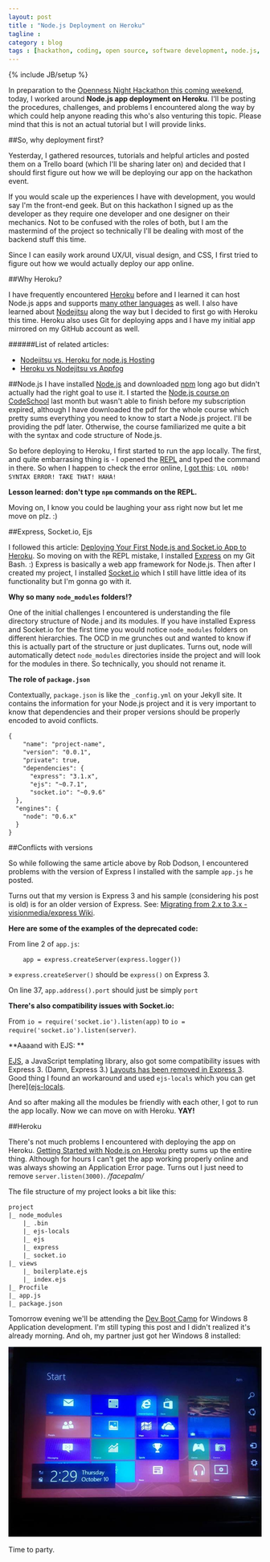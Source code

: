 ```yaml
---
layout: post
title : "Node.js Deployment on Heroku"
tagline : 
category : blog
tags : [hackathon, coding, open source, software development, node.js, heroku, socket.io, express, ejs]
---
```

{% include JB/setup %}

In preparation to the [Openness Night Hackathon this coming weekend](/blog/openness-night-24-hour-hackathon/), today, I worked around **Node.js app deployment on Heroku**. I'll be posting the procedures, challenges, and problems I encountered along the way by which could help anyone reading this who's also venturing this topic. Please mind that this is not an actual tutorial but I will provide links.

##So, why deployment first?

Yesterday, I gathered resources, tutorials and helpful articles and posted them on a Trello board (which I'll be sharing later on) and decided that I should first figure out how we will be deploying our app on the hackathon event.

If you would scale up the experiences I have with development, you would say I'm the front-end geek. But on this hackathon I signed up as the developer as they require one developer and one designer on their mechanics. Not to be confused with the roles of both, but I am the mastermind of the project so technically I'll be dealing with most of the backend stuff this time.

Since I can easily work around UX/UI, visual design, and CSS, I first tried to figure out how we would actually deploy our app online.

##Why Heroku?

I have frequently encountered [Heroku](https://www.heroku.com/) before and I learned it can host Node.js apps and supports [many other languages](https://devcenter.heroku.com/categories/language-support) as well. I also have learned about [Nodejitsu](https://www.nodejitsu.com/) along the way but I decided to first go with Heroku this time. Heroku also uses Git for deploying apps and I have my initial app mirrored on my GitHub account as well. 

######List of related articles:
- [Nodejitsu vs. Heroku for node.js Hosting](http://www.codebudo.com/2012/05/nodejitsu-vs-heroku-for-node-js-hosting/)
- [Heroku vs Nodejitsu vs Appfog](http://adamnengland.wordpress.com/2013/07/08/heroku-vs-nodejitsu-vs-appfog/)


##Node.js
I have installed [Node.js](http://nodejs.org/) and downloaded [npm](https://npmjs.org/) long ago but didn't actually had the right goal to use it. I started the [Node.js course on CodeSchool](https://trello.com/c/hqmSl9iK/5-real-time-web-with-node-js) last month but wasn't able to finish before my subscription expired, although I have downloaded the pdf for the whole course which pretty sums everything you need to know to start a Node.js project. I'll be providing the pdf later. Otherwise, the course familiarized me quite a bit with the syntax and code structure of Node.js.

So before deploying to Heroku, I first started to run the app locally. The first, and quite embarrasing thing is - I opened the [REPL](http://nodejs.org/api/repl.html) and typed the command in there. So when I happen to check the error online, [I got this](https://github.com/joyent/node/issues/2931): <code>LOL n00b! SYNTAX ERROR! TAKE THAT! HAHA!</code>

**Lesson learned: don't type <code>npm</code> commands on the REPL.**

Moving on, I know you could be laughing your ass right now but let me move on plz. :)

##Express, Socket.io, Ejs

I followed this article: [Deploying Your First Node.js and Socket.io App to Heroku](http://robdodson.me/blog/2012/06/04/deploying-your-first-node-dot-js-and-socket-dot-io-app-to-heroku/). So moving on with the REPL mistake, I installed [Express](http://expressjs.com/) on my Git Bash. :) Express is basically a web app framework for Node.js. Then after I created my project, I installed [Socket.io](http://socket.io/) which I still have little idea of its functionality but I'm gonna go with it.

**Why so many <code>node_modules</code> folders!?**

One of the initial challenges I encountered is understanding the file directory structure of Node.j and its modules. If you have installed Express and Socket.io for the first time you would notice <code>node_modules</code> folders on different hierarchies. The OCD in me grunches out and wanted to know if this is actually part of the structure or just duplicates. Turns out, node will automatically detect <code>node_modules</code> directories inside the project and will look for the modules in there. So technically, you should not rename it.

**The role of <code>package.json</code>** 

Contextually, <code>package.json</code> is like the <code>_config.yml</code> on your Jekyll site. It contains the information for your Node.js project and it is very important to know that dependencies and their proper versions should be properly encoded to avoid conflicts.

	{
	    "name": "project-name",
	    "version": "0.0.1",
	    "private": true,
	    "dependencies": {
	      "express": "3.1.x",
	      "ejs": "~0.7.1",
	      "socket.io": "~0.9.6"
	  },
	  "engines": {
	    "node": "0.6.x"
	  }
	}

##Conflicts with versions

So while following the same article above by Rob Dodson, I encountered problems with the version of Express I installed with the sample <code>app.js</code> he posted.

Turns out that my version is Express 3 and his sample (considering his post is old) is for an older version of Express. See: [Migrating from 2.x to 3.x - visionmedia/express Wiki](https://github.com/visionmedia/express/wiki/Migrating-from-2.x-to-3.x).

**Here are some of the examples of the deprecated code:**

From line 2 of <code>app.js</code>: 

		app = express.createServer(express.logger())


&raquo; <code>express.createServer()</code> should be <code>express()</code> on Express 3.

On line 37, <code>app.address().port</code> should just be simply <code>port</code>

**There's also compatibility issues with Socket.io:**

From <code>io = require('socket.io').listen(app)</code> to <code>io = require('socket.io').listen(server)</code>.

**Aaaand with EJS: **

[EJS](http://embeddedjs.com/), a JavaScript templating library, also got some compatibility issues with Express 3. (Damn, Express 3.) [Layouts has been removed in Express 3](http://stackoverflow.com/questions/12616694/layouts-in-express-3-and-ejs). Good thing I found an workaround and used <code>ejs-locals</code> which you can get [here]([ejs-locals](https://github.com/RandomEtc/ejs-locals). 

And so after making all the modules be friendly with each other, I got to run the app locally. Now we can move on with Heroku. **YAY!**

##Heroku

There's not much problems I encountered with deploying the app on Heroku. [Getting Started with Node.js on Heroku](https://devcenter.heroku.com/articles/getting-started-with-nodejs) pretty sums up the entire thing. Although for hours I can't get the app working properly online and was always showing an Application Error page. Turns out I just need to remove <code>server.listen(3000)</code>. _/facepalm/_

The file structure of my project looks a bit like this:

	project
	|_ node_modules
		|_ .bin
		|_ ejs-locals
		|_ ejs
		|_ express
		|_ socket.io
	|_ views
		|_ boilerplate.ejs
		|_ index.ejs
	|_ Procfile
	|_ app.js
	|_ package.json



Tomorrow evening we'll be attending the [Dev Boot Camp](https://opennessnighthackbootcamp.eventbrite.com/) for Windows 8 Application development. I'm still typing this post and I didn't realized it's already morning. And oh, my partner just got her Windows 8 installed:

![Windows 8](/assets/images/windows-8-screenshot.jpg) 

Time to party.